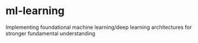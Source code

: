 # ml-learning
Implementing foundational machine learning/deep learning architectures for stronger fundamental understanding